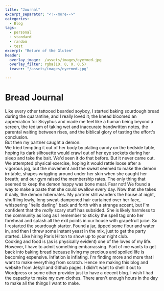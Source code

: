 ```yaml
---
title: "Journal"
excerpt_separator: "<!--more-->"
categories:
  - Blog
tags: 
  - personal
  - standard
  - random
  - test
excerpt: "Return of the Gluten"
header:
  overlay_image:  /assets/images/eye+med.jpg
  overlay_filter: rgba(10, 0, 0, 0.5)
  teaser: "/assets/images/eye+med.jpg"

---
```


# Bread Journal
Like every other tattooed bearded soyboy, I started baking sourdough bread during the quarantine, and I really loved it; the knead bloomed an appreciation for Sisyphus and made me feel like a human being beyond a screen, the tedium of taking wet and inaccurate handwritten notes, the parental waiting between rises, and the biblical glory of tasting the effort's conclusion.  
But then my partner caught a demon.  
We tried tempting it out of her body by plating candy on the bedside table, hoping its dark silhouette would crawl out of her eye sockets during her sleep and take the bait. We'd seen it do that before. But it never came out. We attempted physical exercise, hoping it would rattle loose after a vigorous jog, but the movement and the sweat seemed to make the demon irritable, shapes wriggling around under her skin when she caught her breath; and our gym raised the membership rates. 
The only thing that seemed to keep the demon happy was bone meal. Fear not! We found a way to make a paste that she could swallow every day. Now that she takes it daily, the demon hibernates. My partner still wanders the house at night, shuffling lowly, long sweat-dampened hair curtained over her face, whispering "hello darling" back and forth with a strange accent, but I'm confident that the *really* scary stuff has subsided. She is likely harmless to the community as long as I remember to sticky the spell tag onto her forehead and splash all the exit points in our house with grapefruit juice.
So I restarted the sourdough starter. Found a jar, tipped some flour and water in, and then I threw some instant yeast in the mix, just to get the party started. Like hiring Paris Hilton to show up to your night club.   
Cooking and food is (as is physically evident) one of the loves of my life. However, I have to admit something embarrassing. Part of me wants to get back into baking bread because living my precious and spoiled life is becoming expensive. Inflation is inflating. I'm finding more and more that I want to make everything from scratch. Hence me making this blog and website from Jekyll and Github pages. I didn't want to shell it out to Wordpress or some other provider just to have a decent blog. I wish I had the capacity to make my own clothes. There aren't enough hours in the day to make all the things I want to make.

